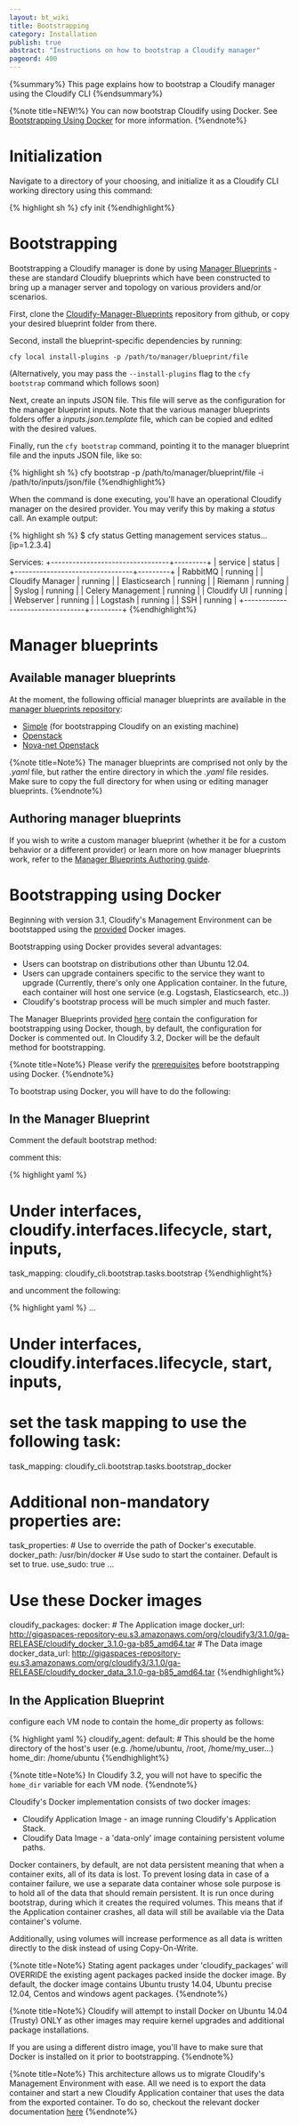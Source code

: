```yaml
---
layout: bt_wiki
title: Bootstrapping
category: Installation
publish: true
abstract: "Instructions on how to bootstrap a Cloudify manager"
pageord: 400
---
```


{%summary%} This page explains how to bootstrap a Cloudify manager using the Cloudify CLI {%endsummary%}

{%note title=NEW!%}
You can now bootstrap Cloudify using Docker. See [Bootstrapping Using Docker](#bootstrapping-using-docker) for more information.
{%endnote%}

# Initialization

Navigate to a directory of your choosing, and initialize it as a Cloudify CLI working directory using this command:

{% highlight sh %}
cfy init
{%endhighlight%}


# Bootstrapping

Bootstrapping a Cloudify manager is done by using [Manager Blueprints](reference-terminology.html#manager-blueprints) - these are standard Cloudify blueprints which have been constructed to bring up a manager server and topology on various providers and/or scenarios.

First, clone the [Cloudify-Manager-Blueprints](https://github.com/cloudify-cosmo/cloudify-manager-blueprints) repository from github, or copy your desired blueprint folder from there.

Second, install the blueprint-specific dependencies by running:

 `cfy local install-plugins -p /path/to/manager/blueprint/file`

(Alternatively, you may pass the `--install-plugins` flag to the `cfy bootstrap` command which follows soon)


Next, create an inputs JSON file. This file will serve as the configuration for the manager blueprint inputs. Note that the various manager blueprints folders offer a *inputs.json.template* file, which can be copied and edited with the desired values.

Finally, run the `cfy bootstrap` command, pointing it to the manager blueprint file and the inputs JSON file, like so:

{% highlight sh %}
cfy bootstrap -p /path/to/manager/blueprint/file -i /path/to/inputs/json/file
{%endhighlight%}


When the command is done executing, you'll have an operational Cloudify manager on the desired provider. You may verify this by making a *status* call.
An example output:

{% highlight sh %}
$ cfy status
Getting management services status... [ip=1.2.3.4]

Services:
+---------------------------------+---------+
|            service              |  status |
+---------------------------------+---------+
| RabbitMQ                        | running |
| Cloudify Manager                | running |
| Elasticsearch                   | running |
| Riemann                         | running |
| Syslog                          | running |
| Celery Management               | running |
| Cloudify UI                     | running |
| Webserver                       | running |
| Logstash                        | running |
| SSH                             | running |
+---------------------------------+---------+
{%endhighlight%}


# Manager blueprints

## Available manager blueprints
At the moment, the following official manager blueprints are available in the [manager blueprints repository](https://github.com/cloudify-cosmo/cloudify-manager-blueprints):

- [Simple](reference-simple-manager.html) (for bootstrapping Cloudify on an existing machine)
- [Openstack](reference-openstack-manager.html)
- [Nova-net Openstack](reference-nova-net-openstack-manager.html)

{%note title=Note%}
The manager blueprints are comprised not only by the *.yaml* file, but rather the entire directory in which the *.yaml* file resides. Make sure to copy the full directory for when using or editing manager blueprints.
{%endnote%}


## Authoring manager blueprints
If you wish to write a custom manager blueprint (whether it be for a custom behavior or a different provider) or learn more on how manager blueprints work, refer to the [Manager Blueprints Authoring guide](guide-authoring-manager-blueprints.html).

# Bootstrapping using Docker

Beginning with version 3.1, Cloudify's Management Environment can be bootstapped using the [provided]() Docker images.

Bootstrapping using Docker provides several advantages:

* Users can bootstrap on distributions other than Ubuntu 12.04.
* Users can upgrade containers specific to the service they want to upgrade (Currently, there's only one Application container. In the future, each container will host one service (e.g. Logstash, Elasticsearch, etc..))
* Cloudify's bootstrap process will be much simpler and much faster.

The Manager Blueprints provided [here](https://github.com/cloudify-cosmo/cloudify-manager-blueprints) contain the configuration for bootstrapping using Docker, though, by default, the configuration for Docker is commented out. In Cloudify 3.2, Docker will be the default method for bootstrapping.

{%note title=Note%}
Please verify the [prerequisites](installation-general.html#bootstrapping-using-docker) before bootstrapping using Docker.
{%endnote%}

To bootstrap using Docker, you will have to do the following:

## In the Manager Blueprint

Comment the default bootstrap method:

comment this:

{% highlight yaml %}
# Under interfaces, cloudify.interfaces.lifecycle, start, inputs,
task_mapping: cloudify_cli.bootstrap.tasks.bootstrap
{%endhighlight%}

and uncomment the following:

{% highlight yaml %}
...
# Under interfaces, cloudify.interfaces.lifecycle, start, inputs,
# set the task mapping to use the following task:
task_mapping: cloudify_cli.bootstrap.tasks.bootstrap_docker
# Additional non-mandatory properties are:
task_properties:
    # Use to override the path of Docker's executable.
    docker_path: /usr/bin/docker
    # Use sudo to start the container. Default is set to true.
    use_sudo: true
...

# Use these Docker images
cloudify_packages:
    docker:
        # The Application image
        docker_url: http://gigaspaces-repository-eu.s3.amazonaws.com/org/cloudify3/3.1.0/ga-RELEASE/cloudify_docker_3.1.0-ga-b85_amd64.tar
        # The Data image
        docker_data_url: http://gigaspaces-repository-eu.s3.amazonaws.com/org/cloudify3/3.1.0/ga-RELEASE/cloudify_docker_data_3.1.0-ga-b85_amd64.tar
{%endhighlight%}


## In the Application Blueprint

configure each VM node to contain the home_dir property as follows:

{% highlight yaml %}
cloudify_agent:
    default:
        # This should be the home directory of the host's user (e.g. /home/ubuntu, /root, /home/my_user...)
        home_dir: /home/ubuntu
{%endhighlight%}

{%note title=Note%}
In Cloudify 3.2, you will not have to specific the `home_dir` variable for each VM node.
{%endnote%}

Cloudify's Docker implementation consists of two docker images:

* Cloudify Application Image - an image running Cloudify's Application Stack.
* Cloudify Data Image - a 'data-only' image containing persistent volume paths.

Docker containers, by default, are not data persistent meaning that when a container exits, all of its data is lost.
To prevent losing data in case of a container failure, we use a separate data container whose sole purpose is to hold all of the data that should remain persistent. It is run once during bootstrap, during which it creates the required volumes. This means that if the Application container crashes, all data will still be available via the Data container's volume.

Additionally, using volumes will increase performence as all data is written directly to the disk instead of using Copy-On-Write.

{%note title=Note%}
Stating agent packages under 'cloudify_packages' will OVERRIDE the existing agent packages packed inside the docker image.
By default, the docker image contains Ubuntu trusty 14.04, Ubuntu precise 12.04, Centos and windows agent packages.
{%endnote%}

{%note title=Note%}
Cloudify will attempt to install Docker on Ubuntu 14.04 (Trusty) ONLY as other images may require kernel upgrades and additional package installations.

If you are using a different distro image, you'll have to make sure that Docker is installed on it prior to bootstrapping.
{%endnote%}

{%note title=Note%}
This architecture allows us to migrate Cloudify's Management Environment with ease. All we need is to export the data container
and start a new Cloudify Application container that uses the data from the exported container. To do so, checkout the relevant docker documentation [here](https://docs.docker.com/userguide/dockervolumes)
{%endnote%}
